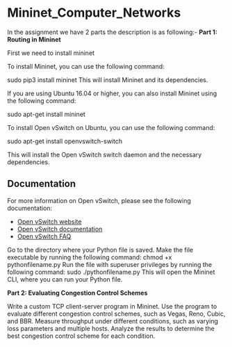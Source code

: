 # Mininet_Computer_Networks
  In the assignment we have 2 parts the description is as following:-
**Part 1: Routing in Mininet**

First we need to install mininet

To install Mininet, you can use the following command:

sudo pip3 install mininet
This will install Mininet and its dependencies.

If you are using Ubuntu 16.04 or higher, you can also install Mininet using the following command:

sudo apt-get install mininet

To install Open vSwitch on Ubuntu, you can use the following command:

sudo apt-get install openvswitch-switch


This will install the Open vSwitch switch daemon and the necessary dependencies.

## Documentation

For more information on Open vSwitch, please see the following documentation:

* [Open vSwitch website](https://openvswitch.org/)
* [Open vSwitch documentation](https://openvswitch.org/documentation/)
* [Open vSwitch FAQ](https://openvswitch.org/faq)

Go to the directory where your Python file is saved.
Make the file executable by running the following command:
chmod +x pythonfilename.py
Run the file with superuser privileges by running the following command:
sudo ./pythonfilename.py
This will open the Mininet CLI, where you can run your Python file.

**Part 2: Evaluating Congestion Control Schemes**

Write a custom TCP client-server program in Mininet.
Use the program to evaluate different congestion control schemes, such as Vegas, Reno, Cubic, and BBR.
Measure throughput under different conditions, such as varying loss parameters and multiple hosts.
Analyze the results to determine the best congestion control scheme for each condition.
